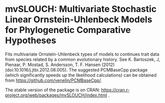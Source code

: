 # mvSLOUCH: Multivariate Stochastic Linear Ornstein-Uhlenbeck Models for Phylogenetic Comparative Hypotheses
Fits multivariate Ornstein-Uhlenbeck types of models to continues trait data from species related by a common evolutionary history. See K. Bartoszek, J, Pienaar, P. Mostad, S. Andersson, T. F. Hansen (2012) (doi:10.1016/j.jtbi.2012.08.005). The suggested PCMBaseCpp package (which significantly speeds up the likelihood calculations) can be obtained from https://github.com/venelin/PCMBaseCpp/.

The stable version of the package is on CRAN: https://cran.r-project.org/web/packages/mvSLOUCH/index.html .
